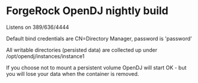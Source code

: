 # ForgeRock OpenDJ nightly build

Listens on 389/636/4444

Default bind credentials are CN=Directory Manager, password is 'password'

All writable directories (persisted data) are collected up under /opt/opendj/instances/instance1

If you choose not to mount a persistent volume OpenDJ will start OK - but you will lose your data when the container is removed.


